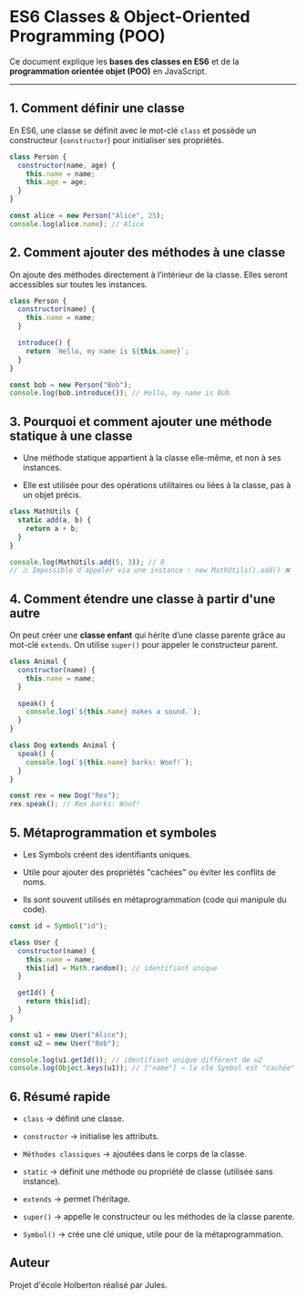 # ES6 Classes & Object-Oriented Programming (POO)

Ce document explique les **bases des classes en ES6** et de la **programmation orientée objet (POO)** en JavaScript.  

---

## 1. Comment définir une classe
En ES6, une classe se définit avec le mot-clé `class` et possède un constructeur (`constructor`) pour initialiser ses propriétés.  

```js
class Person {
  constructor(name, age) {
    this.name = name;
    this.age = age;
  }
}

const alice = new Person("Alice", 25);
console.log(alice.name); // Alice
```
## 2. Comment ajouter des méthodes à une classe

On ajoute des méthodes directement à l’intérieur de la classe. Elles seront accessibles sur toutes les instances.

```js
class Person {
  constructor(name) {
    this.name = name;
  }

  introduce() {
    return `Hello, my name is ${this.name}`;
  }
}

const bob = new Person("Bob");
console.log(bob.introduce()); // Hello, my name is Bob
```

## 3. Pourquoi et comment ajouter une méthode statique à une classe

- Une méthode statique appartient à la classe elle-même, et non à ses instances.

- Elle est utilisée pour des opérations utilitaires ou liées à la classe, pas à un objet précis.

```js
class MathUtils {
  static add(a, b) {
    return a + b;
  }
}

console.log(MathUtils.add(5, 3)); // 8
// ⚠️ Impossible d’appeler via une instance : new MathUtils().add() ❌
```

## 4. Comment étendre une classe à partir d'une autre

On peut créer une **classe enfant** qui hérite d’une classe parente grâce au mot-clé `extends`.
On utilise `super()` pour appeler le constructeur parent.

```js
class Animal {
  constructor(name) {
    this.name = name;
  }

  speak() {
    console.log(`${this.name} makes a sound.`);
  }
}

class Dog extends Animal {
  speak() {
    console.log(`${this.name} barks: Woof!`);
  }
}

const rex = new Dog("Rex");
rex.speak(); // Rex barks: Woof!
```

## 5. Métaprogrammation et symboles

- Les Symbols créent des identifiants uniques.

- Utile pour ajouter des propriétés "cachées" ou éviter les conflits de noms.

- Ils sont souvent utilisés en métaprogrammation (code qui manipule du code).

```js
const id = Symbol("id");

class User {
  constructor(name) {
    this.name = name;
    this[id] = Math.random(); // identifiant unique
  }

  getId() {
    return this[id];
  }
}

const u1 = new User("Alice");
const u2 = new User("Bob");

console.log(u1.getId()); // identifiant unique différent de u2
console.log(Object.keys(u1)); // ["name"] → la clé Symbol est "cachée"
```

## 6. Résumé rapide

- `class` → définit une classe.

- `constructor` → initialise les attributs.

- `Méthodes classiques` → ajoutées dans le corps de la classe.

- `static` → définit une méthode ou propriété de classe (utilisée sans instance).

- `extends` → permet l’héritage.

- `super()` → appelle le constructeur ou les méthodes de la classe parente.

- `Symbol()` → crée une clé unique, utile pour de la métaprogrammation.

## Auteur

Projet d'école Holberton réalisé par Jules.